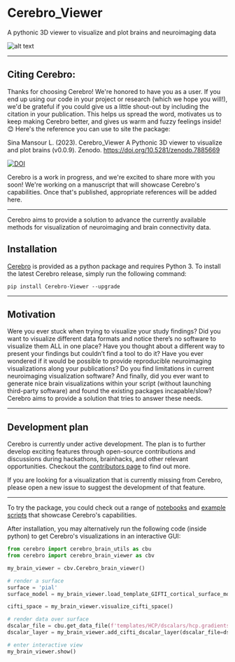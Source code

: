 # Cerebro_Viewer
A pythonic 3D viewer to visualize and plot brains and neuroimaging data

![alt text](https://github.com/sina-mansour/Cerebro_Viewer/blob/main/static/images/screen.png?raw=true)

---

## Citing Cerebro:

Thanks for choosing Cerebro! We're honored to have you as a user. If you end up using our code in your project or research (which we hope you will!), we'd be grateful if you could give us a little shout-out by including the citation in your publication. This helps us spread the word, motivates us to keep making Cerebro better, and gives us warm and fuzzy feelings inside! 😊 Here's the reference you can use to site the package:

Sina Mansour L. (2023). Cerebro_Viewer A Pythonic 3D viewer to visualize and plot brains (v0.0.9). Zenodo. https://doi.org/10.5281/zenodo.7885669

[![DOI](https://zenodo.org/badge/DOI/10.5281/zenodo.7885669.svg)](https://doi.org/10.5281/zenodo.7885669)

Cerebro is a work in progress, and we're excited to share more with you soon! We're working on a manuscript that will showcase Cerebro's capabilities. Once that's published, appropriate references will be added here.

---

Cerebro aims to provide a solution to advance the currently available methods for visualization of neuroimaging and brain connectivity data.

## Installation

[Cerebro](https://pypi.org/project/Cerebro-Viewer/) is provided as a python package and requires Python 3. To install the latest Cerebro release, simply run the following command:

`pip install Cerebro-Viewer --upgrade`

---

## Motivation

Were you ever stuck when trying to visualize your study findings? Did you want to visualize different data formats and notice there’s no software to visualize them ALL in one place? Have you thought about a different way to present your findings but couldn’t find a tool to do it? Have you ever wondered if it would be possible to provide reproducible neuroimaging visualizations along your publications? Do you find limitations in current neuroimaging visualization software? And finally, did you ever want to generate nice brain visualizations within your script (without launching third-party software) and found the existing packages incapable/slow? Cerebro aims to provide a solution that tries to answer these needs.

---

## Development plan

Cerebro is currently under active development. The plan is to further develop exciting features through open-source contributions and discussions during hackathons, brainhacks, and other relevant opportunities. Checkout the [contributors page](Contributors.md) to find out more.

If you are looking for a visualization that is currently missing from Cerebro, please open a new issue to suggest the development of that feature.

---

To try the package, you could check out a range of [notebooks](https://cerebro-viewer.readthedocs.io/en/latest/notebook_examples/readme.html) and [example scripts](https://cerebro-viewer.readthedocs.io/en/latest/auto_examples/index.html) that showcase Cerebro's capabilities.

After installation, you may alternatively run the following code (inside python) to get Cerebro's visualizations in an interactive GUI:

```python
from cerebro import cerebro_brain_utils as cbu
from cerebro import cerebro_brain_viewer as cbv

my_brain_viewer = cbv.Cerebro_brain_viewer()

# render a surface
surface = 'pial'
surface_model = my_brain_viewer.load_template_GIFTI_cortical_surface_models(surface)

cifti_space = my_brain_viewer.visualize_cifti_space()

# render data over surface
dscalar_file = cbu.get_data_file(f'templates/HCP/dscalars/hcp.gradients.dscalar.nii')
dscalar_layer = my_brain_viewer.add_cifti_dscalar_layer(dscalar_file=dscalar_file,)

# enter interactive view
my_brain_viewer.show()

```
